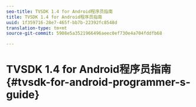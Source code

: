 ```yaml
---
seo-title: TVSDK 1.4 for Android程序员指南
title: TVSDK 1.4 for Android程序员指南
uuid: 1f359716-28e7-465f-bb7b-22392fc8548d
translation-type: tm+mt
source-git-commit: 5908e5a3521966496aeec0ef730e4a704fddfb68

---
```



# TVSDK 1.4 for Android程序员指南{#tvsdk-for-android-programmer-s-guide}

